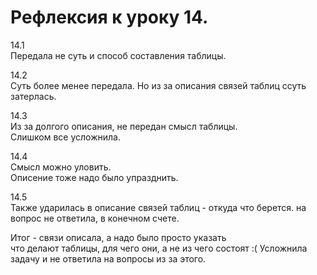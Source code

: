 # Рефлексия к уроку 14.

14.1  
Передала не суть и способ составления таблицы.  
  
14.2  
Суть более менее передала. 
Но из за описания связей таблиц ссуть затерлась.  

14.3  
Из за долгого описания, не передан смысл таблицы.  
Слишком все усложнила.  
  
14.4  
Смысл можно уловить.  
Описение тоже надо было упразднить.  

14.5  
Также ударилась в описание связей таблиц - откуда что берется.
на вопрос не ответила, в конечном счете.  
  
Итог - связи описала, а надо было просто указать  
что делают таблицы, для чего они, а не из  чего состоят :( 
Усложнила задачу и не ответила на вопросы из за этого.
